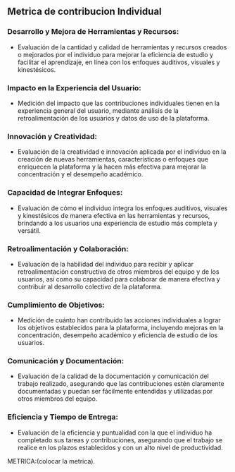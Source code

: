 ## Metrica de contribucion Individual
### Desarrollo y Mejora de Herramientas y Recursos:
+ Evaluación de la cantidad y calidad de herramientas y recursos creados o
mejorados por el individuo para mejorar la eficiencia de estudio y facilitar el
aprendizaje, en línea con los enfoques auditivos, visuales y kinestésicos.
### Impacto en la Experiencia del Usuario:
+ Medición del impacto que las contribuciones individuales tienen en la experiencia
general del usuario, mediante análisis de la retroalimentación de los usuarios y
datos de uso de la plataforma.
### Innovación y Creatividad:
+ Evaluación de la creatividad e innovación aplicada por el individuo en la creación
de nuevas herramientas, características o enfoques que enriquecen la plataforma y
la hacen más efectiva para mejorar la concentración y el desempeño académico.
### Capacidad de Integrar Enfoques:
+ Evaluación de cómo el individuo integra los enfoques auditivos, visuales y
kinestésicos de manera efectiva en las herramientas y recursos, brindando a los
usuarios una experiencia de estudio más completa y versátil.
### Retroalimentación y Colaboración:
+ Evaluación de la habilidad del individuo para recibir y aplicar retroalimentación
constructiva de otros miembros del equipo y de los usuarios, así como su
capacidad para colaborar de manera efectiva y contribuir al desarrollo colectivo de
la plataforma.
### Cumplimiento de Objetivos:
+ Medición de cuánto han contribuido las acciones individuales a lograr los objetivos
establecidos para la plataforma, incluyendo mejoras en la concentración,
desempeño académico y eficiencia de estudio de los usuarios.
### Comunicación y Documentación:
+ Evaluación de la calidad de la documentación y comunicación del trabajo realizado,
asegurando que las contribuciones estén claramente documentadas y puedan ser
fácilmente entendidas y utilizadas por otros miembros del equipo.
### Eficiencia y Tiempo de Entrega:
+ Evaluación de la eficiencia y puntualidad con la que el individuo ha completado sus
tareas y contribuciones, asegurando que el trabajo se realice en los plazos
establecidos y con un alto nivel de productividad.


METRICA:(colocar la metrica).
